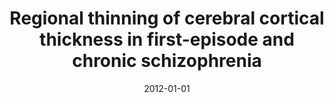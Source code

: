 ---
title: "Regional thinning of cerebral cortical thickness in first-episode and chronic schizophrenia"
date: 2012-01-01
authors_string: K. Chung, H. Jo, L. Kwon
authors:
   - K. Chung
   - H. Jo
   - L. Kwon
author_ids:
   - hang_jo
journal: 'International Journal of Imaging Systems and Technology'
volume: 22
issue: 
pages: 73-80
book_title: ''
publisher: ''
abstract: ''
project_id: 
paper_url: 
doi: 
data_loc: ''
code_loc: ''
file: '/assets/publications//assets/publications/'
file_name: '/assets/publications/'
type: journal_article
pub_str: ' (2012) International Journal of Imaging Systems and Technology 22: 73-80'
layout: publication 
---